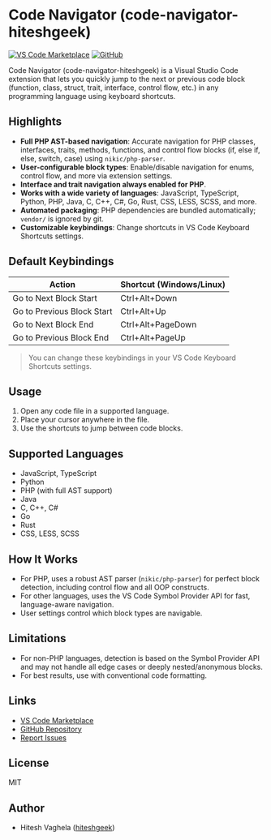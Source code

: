 # Code Navigator (code-navigator-hiteshgeek)

[![VS Code Marketplace](https://img.shields.io/visual-studio-marketplace/v/hiteshgeek.code-navigator-hiteshgeek?label=VS%20Code%20Marketplace)](https://marketplace.visualstudio.com/items?itemName=hiteshgeek.code-navigator-hiteshgeek)
[![GitHub](https://img.shields.io/github/stars/hiteshgeek/code_navigator?style=social)](https://github.com/hiteshgeek/code_navigator)

Code Navigator (code-navigator-hiteshgeek) is a Visual Studio Code extension that lets you quickly jump to the next or previous code block (function, class, struct, trait, interface, control flow, etc.) in any programming language using keyboard shortcuts.

## Highlights

- **Full PHP AST-based navigation**: Accurate navigation for PHP classes, interfaces, traits, methods, functions, and control flow blocks (if, else if, else, switch, case) using `nikic/php-parser`.
- **User-configurable block types**: Enable/disable navigation for enums, control flow, and more via extension settings.
- **Interface and trait navigation always enabled for PHP**.
- **Works with a wide variety of languages**: JavaScript, TypeScript, Python, PHP, Java, C, C++, C#, Go, Rust, CSS, LESS, SCSS, and more.
- **Automated packaging**: PHP dependencies are bundled automatically; `vendor/` is ignored by git.
- **Customizable keybindings**: Change shortcuts in VS Code Keyboard Shortcuts settings.

## Default Keybindings

| Action                     | Shortcut (Windows/Linux) |
| -------------------------- | ------------------------ |
| Go to Next Block Start     | Ctrl+Alt+Down            |
| Go to Previous Block Start | Ctrl+Alt+Up              |
| Go to Next Block End       | Ctrl+Alt+PageDown        |
| Go to Previous Block End   | Ctrl+Alt+PageUp          |

> You can change these keybindings in your VS Code Keyboard Shortcuts settings.

## Usage

1. Open any code file in a supported language.
2. Place your cursor anywhere in the file.
3. Use the shortcuts to jump between code blocks.

## Supported Languages

- JavaScript, TypeScript
- Python
- PHP (with full AST support)
- Java
- C, C++, C#
- Go
- Rust
- CSS, LESS, SCSS

## How It Works

- For PHP, uses a robust AST parser (`nikic/php-parser`) for perfect block detection, including control flow and all OOP constructs.
- For other languages, uses the VS Code Symbol Provider API for fast, language-aware navigation.
- User settings control which block types are navigable.

## Limitations

- For non-PHP languages, detection is based on the Symbol Provider API and may not handle all edge cases or deeply nested/anonymous blocks.
- For best results, use with conventional code formatting.

## Links

- [VS Code Marketplace](https://marketplace.visualstudio.com/items?itemName=hiteshgeek.code-navigator-hiteshgeek)
- [GitHub Repository](https://github.com/hiteshgeek/code_navigator)
- [Report Issues](https://github.com/hiteshgeek/code_navigator/issues)

## License

MIT

## Author

- Hitesh Vaghela ([hiteshgeek](https://github.com/hiteshgeek))
